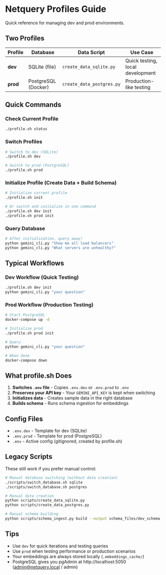 # Netquery Profiles Guide

Quick reference for managing dev and prod environments.

## Two Profiles

| Profile | Database | Data Script | Use Case |
|---------|----------|-------------|----------|
| **dev** | SQLite (file) | `create_data_sqlite.py` | Quick testing, local development |
| **prod** | PostgreSQL (Docker) | `create_data_postgres.py` | Production-like testing |

## Quick Commands

### Check Current Profile
```bash
./profile.sh status
```

### Switch Profiles
```bash
# Switch to dev (SQLite)
./profile.sh dev

# Switch to prod (PostgreSQL)
./profile.sh prod
```

### Initialize Profile (Create Data + Build Schema)
```bash
# Initialize current profile
./profile.sh init

# Or switch and initialize in one command
./profile.sh dev init
./profile.sh prod init
```

### Query Database
```bash
# After initialization, query away!
python gemini_cli.py "Show me all load balancers"
python gemini_cli.py "What servers are unhealthy?"
```

## Typical Workflows

### Dev Workflow (Quick Testing)
```bash
./profile.sh dev init
python gemini_cli.py "your question"
```

### Prod Workflow (Production Testing)
```bash
# Start PostgreSQL
docker-compose up -d

# Initialize prod
./profile.sh prod init

# Query
python gemini_cli.py "your question"

# When done
docker-compose down
```

## What profile.sh Does

1. **Switches `.env` file** - Copies `.env.dev` or `.env.prod` to `.env`
2. **Preserves your API key** - Your `GEMINI_API_KEY` is kept when switching
3. **Initializes data** - Creates sample data in the right database
4. **Builds schema** - Runs schema ingestion for embeddings

## Config Files

- `.env.dev` - Template for dev (SQLite)
- `.env.prod` - Template for prod (PostgreSQL)
- `.env` - Active config (gitignored, created by profile.sh)

## Legacy Scripts

These still work if you prefer manual control:

```bash
# Manual database switching (without data creation)
./scripts/switch_database.sh sqlite
./scripts/switch_database.sh postgres

# Manual data creation
python scripts/create_data_sqlite.py
python scripts/create_data_postgres.py

# Manual schema building
python scripts/schema_ingest.py build --output schema_files/dev_schema.json
```

## Tips

- Use `dev` for quick iterations and testing queries
- Use `prod` when testing performance or production scenarios
- Your embeddings are always stored locally (`.embeddings_cache/`)
- PostgreSQL gives you pgAdmin at http://localhost:5050 (admin@netquery.local / admin)
